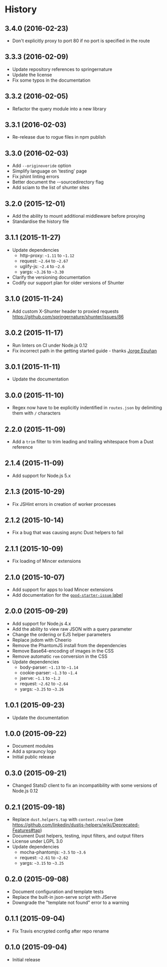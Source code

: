 
# History

## 3.4.0 (2016-02-23)

  * Don't explicitly proxy to port 80 if no port is specified in the route

## 3.3.3 (2016-02-09)

  * Update repository references to springernature
  * Update the license
  * Fix some typos in the documentation

## 3.3.2 (2016-02-05)

  * Refactor the query module into a new library

## 3.3.1 (2016-02-03)

  * Re-release due to rogue files in npm publish

## 3.3.0 (2016-02-03)

  * Add `--originoveride` option
  * Simplify language on 'testing' page
  * Fix jshint linting errors
  * Better document the --sourcedirectory flag
  * Add sciam to the list of shunter sites

## 3.2.0 (2015-12-01)

  * Add the ability to mount additional middleware before proxying
  * Standardise the history file

## 3.1.1 (2015-11-27)

  * Update dependencies
    * http-proxy: `~1.11` to `~1.12`
    * request: `~2.64` to `~2.67`
    * uglify-js: `~2.4` to `~2.6`
    * yargs: `~3.26` to `~3.30`
  * Clarify the versioning documentation
  * Codify our support plan for older versions of Shunter

## 3.1.0 (2015-11-24)

  * Add custom X-Shunter header to proxied requests https://github.com/springernature/shunter/issues/86

## 3.0.2 (2015-11-17)

  * Run linters on CI under Node.js 0.12
  * Fix incorrect path in the getting started guide - thanks [Jorge Epuñan](https://github.com/juanbrujo)

## 3.0.1 (2015-11-11)

  * Update the documentation

## 3.0.0 (2015-11-10)

  * Regex now have to be explicitly indentified in `routes.json` by delimiting them with `/` characters

## 2.2.0 (2015-11-09)

  * Add a `trim` filter to trim leading and trailing whitespace from a Dust reference

## 2.1.4 (2015-11-09)

  * Add support for Node.js 5.x

## 2.1.3 (2015-10-29)

  * Fix JSHint errors in creation of worker processes

## 2.1.2 (2015-10-14)

  * Fix a bug that was causing async Dust helpers to fail

## 2.1.1 (2015-10-09)

  * Fix loading of Mincer extensions

## 2.1.0 (2015-10-07)

  * Add support for apps to load Mincer extensions
  * Add documentation for the [`good-starter-issue` label](https://github.com/springernature/shunter/labels/good-starter-issue)

## 2.0.0 (2015-09-29)

  * Add support for Node.js 4.x
  * Add the ability to view raw JSON with a query parameter
  * Change the ordering or EJS helper parameters
  * Replace jsdom with Cheerio
  * Remove the PhantomJS install from the dependencies
  * Remove Base64-encoding of images in the CSS
  * Remove automatic `rem` conversion in the CSS
  * Update dependencies
    * body-parser: `~1.13` to `~1.14`
    * cookie-parser: `~1.3` to `~1.4`
    * jserve: `~1.1` to `~1.2`
    * request: `~2.62` to `~2.64`
    * yargs: `~3.25` to `~3.26`

## 1.0.1 (2015-09-23)

  * Update the documentation

## 1.0.0 (2015-09-22)

  * Document modules
  * Add a sprauncy logo
  * Initial public release

## 0.3.0 (2015-09-21)

  * Changed StatsD client to fix an incompatibility with some versions of Node.js 0.12

## 0.2.1 (2015-09-18)

  * Replace `dust.helpers.tap` with `context.resolve` (see https://github.com/linkedin/dustjs-helpers/wiki/Deprecated-Features#tap)
  * Document Dust helpers, testing, input filters, and output filters
  * License under LGPL 3.0
  * Update dependencies
    * mocha-phantomjs: `~3.5` to `~3.6`
    * request: `~2.61` to `~2.62`
    * yargs: `~3.15` to `~3.25`

## 0.2.0 (2015-09-08)

  * Document configuration and template tests
  * Replace the built-in json-serve script with JServe
  * Downgrade the "template not found" error to a warning

## 0.1.1 (2015-09-04)

  * Fix Travis encrypted config after repo rename

## 0.1.0 (2015-09-04)

  * Initial release
